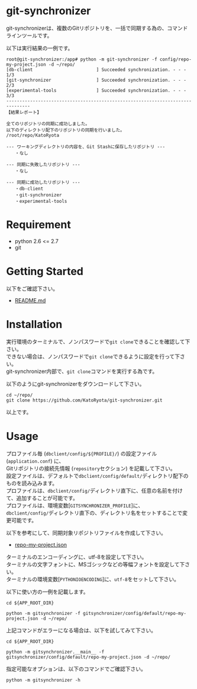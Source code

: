 # git-synchronizer

git-synchronizerは、複数のGitリポジトリを、一括で同期する為の、コマンドラインツールです。

以下は実行結果の一例です。

```text
root@git-synchronizer:/app# python -m git-synchronizer -f config/repo-my-project.json -d ~/repo/
[db-client                        ] Succeeded synchronization. - - - 1/3
[git-synchronizer                 ] Succeeded synchronization. - - - 2/3
[experimental-tools               ] Succeeded synchronization. - - - 3/3
-------------------------------------------------------------------------------
【結果レポート】

全てのリポジトリの同期に成功しました。
以下のディレクトリ配下のリポジトリの同期を行いました。
/root/repo/KatoRyota

--- ワーキングディレクトリの内容を、Git Stashに保存したリポジトリ ---
　　・なし

--- 同期に失敗したリポジトリ ---
　　・なし

--- 同期に成功したリポジトリ ---
　　・db-client
　　・git-synchronizer
　　・experimental-tools
```

# Requirement

* python 2.6 <= 2.7
* git

# Getting Started

以下をご確認下さい。

* [README.md](docker/local/README.md)

# Installation

実行環境のターミナルで、ノンパスワードで`git clone`できることを確認して下さい。  
できない場合は、ノンパスワードで`git clone`できるように設定を行って下さい。  
git-synchronizer内部で、`git clone`コマンドを実行する為です。

以下のようにgit-synchronizerをダウンロードして下さい。

```shell
cd ~/repo/
git clone https://github.com/KatoRyota/git-synchronizer.git
```

以上です。

# Usage

プロファイル毎 (`dbclient/config/${PROFILE}/`) の設定ファイル (`application.conf`) に、  
Gitリポジトリの接続先情報 (`repository`セクション) を記載して下さい。  
設定ファイルは、デフォルトで`dbclient/config/default/`ディレクトリ配下のものを読み込みます。  
プロファイルは、`dbclient/config/`ディレクトリ直下に、任意の名前を付けて、追加することが可能です。  
プロファイルは、環境変数[`GITSYNCHRONIZER_PROFILE`]に、  
`dbclient/config/`ディレクトリ直下の、ディレクトリ名をセットすることで変更可能です。

以下を参考にして、同期対象リポジトリファイルを作成して下さい。

* [repo-my-project.json](gitsynchronizer/config/default/repo-my-project.json)

ターミナルのエンコーディングに、utf-8を設定して下さい。  
ターミナルの文字フォントに、MSゴシックなどの等幅フォントを設定して下さい。  
ターミナルの環境変数[`PYTHONIOENCODING`]に、`utf-8`をセットして下さい。

以下に使い方の一例を記載します。

```shell
cd ${APP_ROOT_DIR}

python -m gitsynchronizer -f gitsynchronizer/config/default/repo-my-project.json -d ~/repo/
```

上記コマンドがエラーになる場合は、以下を試してみて下さい。

```shell
cd ${APP_ROOT_DIR}

python -m gitsynchronizer.__main__ -f gitsynchronizer/config/default/repo-my-project.json -d ~/repo/
```

指定可能なオプションは、以下のコマンドでご確認下さい。

```shell
python -m gitsynchronizer -h
```
